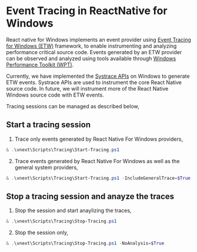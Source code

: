 # Event Tracing in ReactNative for Windows

React native for Windows implements an event provider using [Event Tracing for Windows (ETW)](https://docs.microsoft.com/en-us/windows/win32/etw/event-tracing-portal) framework, to enable instrumenting and analyzing performance critical source code. Events generated by an ETW provider can be observed and analyzed using tools available through [Windows Performance Toolkit (WPT)](https://docs.microsoft.com/en-us/windows-hardware/test/wpt/).

Currently, we have implemented the [Systrace APIs](https://stuff.mit.edu/afs/sipb/project/android/docs/tools/help/systrace.html) on Windows to generate ETW events. Systrace APIs are used to instrument the core React Native source code. In future, we will instrument more of the React Native Windows source code with ETW events.

Tracing sessions can be managed as described below,

## Start a tracing session

1. Trace only events generated by React Native For Windows providers,

```powershell
& .\vnext\Scripts\Tracing\Start-Tracing.ps1
```

2. Trace events generated by React Native For Windows as well as the general system providers,

```powershell
& .\vnext\Scripts\Tracing\Start-Tracing.ps1 -IncludeGeneralTrace=$True
```

## Stop a tracing session and anayze the traces

1. Stop the session and start anaylizing the traces,

```powershell
& .\vnext\Scripts\Tracing\Stop-Tracing.ps1
```

2. Stop the session only,

```powershell
& .\vnext\Scripts\Tracing\Stop-Tracing.ps1 -NoAnalysis=$True
```